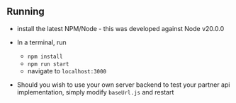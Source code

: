 ## Running

- install the latest NPM/Node - this was developed against Node v20.0.0
- In a terminal, run
    - `npm install`
    - `npm run start`
    - navigate to `localhost:3000`

- Should you wish to use your own server backend to test your partner api implementation, simply modify `baseUrl.js` and restart
